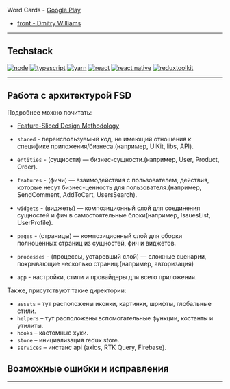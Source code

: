 Word Cards - <a href="https://play.google.com/store/apps/details?id=com.williamsdev.wordcards">Google Play</a>

<ul>
	<li><a href="https://t.me/DyWilliams">front - Dmitry Williams</a></li>
</ul>

---

## Techstack

[![node](https://img.shields.io/static/v1?label=node&message=20.15.1&color=026E00&style=for-the-badge&logo=node.js&logoColor=white)](https://nodejs.org/en/)
[![typescript](https://img.shields.io/static/v1?label=typescript&message=5.0.4&color=3178C6&style=for-the-badge&logo=typescript&logoColor=3178C6)](https://www.typescriptlang.org/)
[![yarn](https://img.shields.io/static/v1?label=yarn&message=1.22.19&color=2C8EBB&style=for-the-badge&logo=yarn&logoColor=white)](https://classic.yarnpkg.com/en/)
[![react](https://img.shields.io/static/v1?label=react&message=18.3.1&color=61DBFB&style=for-the-badge&logo=react&logoColor=white)](https://ru.reactjs.org/)
[![react native](https://img.shields.io/static/v1?label=react-native&message=0.76.5&color=61DBFB&style=for-the-badge&logo=react&logoColor=white)](https://reactnative.dev/)
[![reduxtoolkit](https://img.shields.io/static/v1?label=redux%20toolkit&message=2.5.2&color=764ABD&style=for-the-badge&logo=redux&logoColor=764ABD)](https://redux-toolkit.js.org/)

---

## Работа с архитектурой FSD

Подробнее можно почитать:

- [Feature-Sliced Design Methodology](https://feature-sliced.design/)

- `shared` - переиспользуемый код, не имеющий отношения к специфике приложения/бизнеса.(например, UIKit, libs, API).
- `entities` - (сущности) — бизнес-сущности.(например, User, Product, Order).
- `features` - (фичи) — взаимодействия с пользователем, действия, которые несут бизнес-ценность для пользователя.(например, SendComment, AddToCart, UsersSearch).
- `widgets` - (виджеты) — композиционный слой для соединения сущностей и фич в самостоятельные блоки(например, IssuesList, UserProfile).
- `pages` - (страницы) — композиционный слой для сборки полноценных страниц из сущностей, фич и виджетов.
- `processes` - (процессы, устаревший слой) — сложные сценарии, покрывающие несколько страниц.(например, авторизация)
- `app` - настройки, стили и провайдеры для всего приложения.

Также, присутствуют такие директории:

- `assets` – тут расположены иконки, картинки, шрифты, глобальные стили.
- `helpers` – тут расположены вспомогательные функции, костанты и утилиты.
- `hooks` – кастомные хуки.
- `store` – инициализация redux store.
- `services` – инстанс api (axios, RTK Query, Firebase).

## Возможные ошибки и исправления

---
